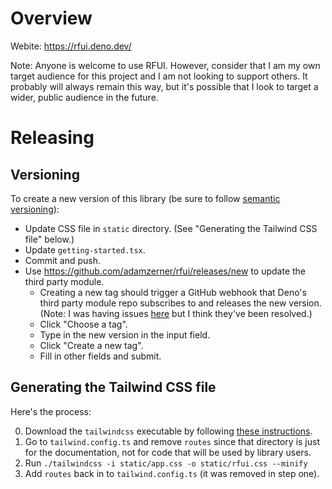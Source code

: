 # Overview

Webite: https://rfui.deno.dev/

Note: Anyone is welcome to use RFUI. However, consider that I am my own target
audience for this project and I am not looking to support others. It probably
will always remain this way, but it's possible that I look to target a wider,
public audience in the future.

# Releasing

## Versioning

To create a new version of this library (be sure to follow
[semantic versioning](https://semver.org/)):

- Update CSS file in `static` directory. (See "Generating the Tailwind CSS file"
  below.)
- Update `getting-started.tsx`.
- Commit and push.
- Use https://github.com/adamzerner/rfui/releases/new to update the third party
  module.
  - Creating a new tag should trigger a GitHub webhook that Deno's third party
    module repo subscribes to and releases the new version. (Note: I was having
    issues [here](https://github.com/denoland/deno/issues/22014) but I think
    they've been resolved.)
  - Click "Choose a tag".
  - Type in the new version in the input field.
  - Click "Create a new tag".
  - Fill in other fields and submit.

## Generating the Tailwind CSS file

Here's the process:

0. Download the `tailwindcss` executable by following
   [these instructions](https://tailwindcss.com/blog/standalone-cli#get-started).
1. Go to `tailwind.config.ts` and remove `routes` since that directory is just
   for the documentation, not for code that will be used by library users.
2. Run `./tailwindcss -i static/app.css -o static/rfui.css --minify`
3. Add `routes` back in to `tailwind.config.ts` (it was removed in step one).
